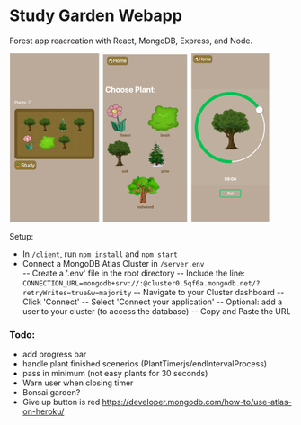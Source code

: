 # Study Garden Webapp

Forest app reacreation with React, MongoDB, Express, and Node.

![App screens](./client/src/images/screenshot.jpg)

Setup:
- In ```/client```, run ```npm install``` and ```npm start```
- Connect a MongoDB Atlas Cluster in  `/server.env`  
-- Create a '.env' file in the root directory
-- Include the line:   
	```CONNECTION_URL=mongodb+srv://:@cluster0.5qf6a.mongodb.net/?retryWrites=true&w=majority```
-- Navigate to your Cluster dashboard -- Click 'Connect'
-- Select 'Connect your application'
-- Optional: add a user to your cluster (to access the database)
-- Copy and Paste the URL

### Todo:
- add progress bar
- handle plant finished scenerios (PlantTimerjs/endIntervalProcess)
- pass in minimum (not easy plants for 30 seconds)
- Warn user when closing timer
- Bonsai garden?
- Give up button is red
https://developer.mongodb.com/how-to/use-atlas-on-heroku/

